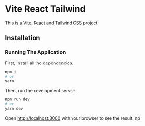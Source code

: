 # Vite React Tailwind

This is a [Vite](https://vitejs.dev/), [React](https://reactjs.org/) and [Tailwind CSS](https://tailwindcss.com/) project

## Installation

### Running The Application

First, install all the dependencies,

```bash
npm i
# or
yarn
```

Then, run the development server:

```bash
npm run dev
# or
yarn dev
```

Open [http://localhost:3000](http://localhost:3000) with your browser to see the result.
np

